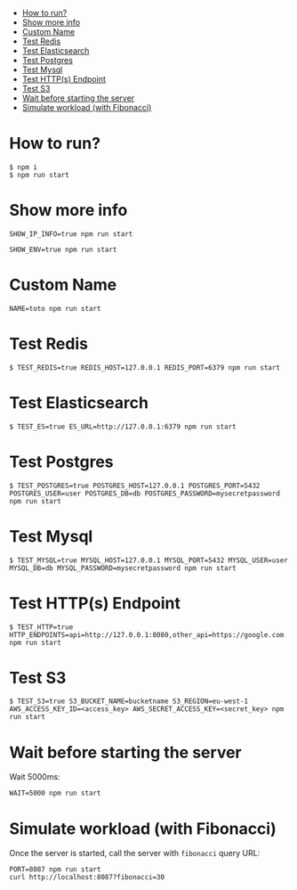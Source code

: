 - [How to run?](#how-to-run-)
- [Show more info](#show-more-info)
- [Custom Name](#custom-name)
- [Test Redis](#test-redis)
- [Test Elasticsearch](#test-elasticsearch)
- [Test Postgres](#test-postgres)
- [Test Mysql](#test-mysql)
- [Test HTTP(s) Endpoint](#test-http-s--endpoint)
- [Test S3](#test-s3)
- [Wait before starting the server](#wait-before-starting-the-server)
- [Simulate workload (with Fibonacci)](#simulate-workload--with-fibonacci-)

# How to run?

```
$ npm i
$ npm run start
```

# Show more info

```
SHOW_IP_INFO=true npm run start
```

```
SHOW_ENV=true npm run start
```

# Custom Name

```
NAME=toto npm run start
```

# Test Redis

```
$ TEST_REDIS=true REDIS_HOST=127.0.0.1 REDIS_PORT=6379 npm run start
```

# Test Elasticsearch

```
$ TEST_ES=true ES_URL=http://127.0.0.1:6379 npm run start
```

# Test Postgres

```
$ TEST_POSTGRES=true POSTGRES_HOST=127.0.0.1 POSTGRES_PORT=5432 POSTGRES_USER=user POSTGRES_DB=db POSTGRES_PASSWORD=mysecretpassword npm run start
```

# Test Mysql

```
$ TEST_MYSQL=true MYSQL_HOST=127.0.0.1 MYSQL_PORT=5432 MYSQL_USER=user MYSQL_DB=db MYSQL_PASSWORD=mysecretpassword npm run start
```

# Test HTTP(s) Endpoint

```
$ TEST_HTTP=true HTTP_ENDPOINTS=api=http://127.0.0.1:8080,other_api=https://google.com npm run start
```

# Test S3

```
$ TEST_S3=true S3_BUCKET_NAME=bucketname S3_REGION=eu-west-1 AWS_ACCESS_KEY_ID=<access_key> AWS_SECRET_ACCESS_KEY=<secret_key> npm run start
```

# Wait before starting the server

Wait 5000ms:
```
WAIT=5000 npm run start
```

# Simulate workload (with Fibonacci)

Once the server is started, call the server with `fibonacci` query URL:

```
PORT=8087 npm run start
curl http://localhost:8087?fibonacci=30
```